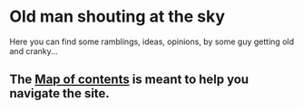 # Old man shouting at the sky

Here you can find some ramblings, ideas, opinions, by some guy getting old and cranky...

## The [Map of contents](./moc) is meant to help you navigate the site.
